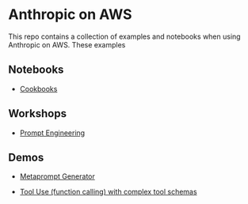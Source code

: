 # Anthropic on AWS

This repo contains a collection of examples and notebooks when using Anthropic on AWS. These examples

## Notebooks

- [Cookbooks](cookbooks/README.md)

## Workshops

- [Prompt Engineering](https://github.com/aws-samples/prompt-engineering-with-anthropic-claude-v-3)

## Demos

- [Metaprompt Generator](metaprompt-generator/README.md)

- [Tool Use (function calling) with complex tool schemas](complex-schema-tool-use/README.md)
